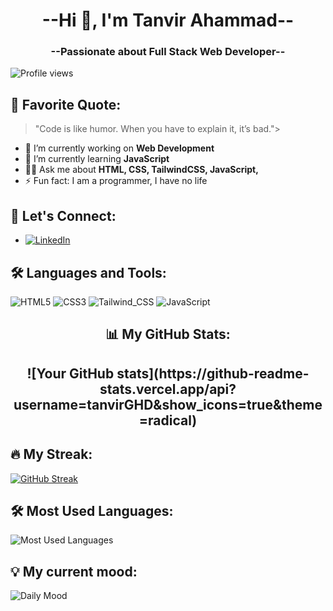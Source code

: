 <h1 align="center">--Hi 👋, I'm Tanvir Ahammad--</h1> 
<h3 align="center">--Passionate about Full Stack Web Developer--</h3>   

![Profile views](https://komarev.com/ghpvc/?username=tanvirGHD)

## 📖 Favorite Quote:
> "Code is like humor. When you have to explain it, it’s bad."> 

- 🔭 I’m currently working on **Web Development**
- 🌱 I’m currently learning **JavaScript**
- 👨‍💻 Ask me about **HTML, CSS, TailwindCSS, JavaScript,**
- ⚡ Fun fact: I am a programmer, I have no life

## 🤝 Let's Connect:
- [![LinkedIn](https://img.shields.io/badge/LinkedIn-0077B5?style=flat&logo=linkedin&logoColor=white)](https:www.linkedin.com/in/tanvir-ahammad012)

## 🛠 Languages and Tools:
![HTML5](https://img.shields.io/badge/-HTML5-05122A?style=flat&logo=html5)
![CSS3](https://img.shields.io/badge/-CSS3-05122A?style=flat&logo=css3)
![Tailwind_CSS](https://img.shields.io/badge/Tailwind_CSS-38B2AC?style=for-the-badge&logo=tailwind-css&logoColor=white)
![JavaScript](https://img.shields.io/badge/-JavaScript-05122A?style=flat&logo=javascript) 

<h2 align="center">📊 My GitHub Stats:</h2>
<h2 align="center">![Your GitHub stats](https://github-readme-stats.vercel.app/api?username=tanvirGHD&show_icons=true&theme=radical)</h2>

## 🔥 My Streak:
[![GitHub Streak](https://github-readme-streak-stats.herokuapp.com/?user=tanvirGHD&theme=highcontrast)](https://git.io/streak-stats)

## 🛠 Most Used Languages:
![Most Used Languages](https://github-readme-stats.vercel.app/api/top-langs/?username=tanvirGHD&layout=compact&theme=dark&langs_count=5)


## 💡 My current mood: 
![Daily Mood](https://img.shields.io/badge/Mood-Coding%20like%20crazy-blue?style=for-the-badge)

